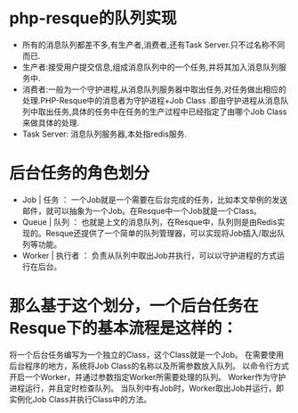 # php-resque的队列实现

- 所有的消息队列都差不多,有生产者,消费者,还有Task Server.只不过名称不同而已.
- 生产者:接受用户提交信息,组成消息队列中的一个任务,并将其加入消息队列服务中.
- 消费者:一般为一个守护进程,从消息队列服务器中取出任务,对任务做出相应的处理.PHP-Resque中的消息者为守护进程+Job Class .即由守护进程从消息队列中取出任务,具体的任务中在任务的生产过程中已经指定了由哪个Job Class来做具体的处理.
- Task Server: 消息队列服务器,本处指redis服务.

# 后台任务的角色划分

- Job | 任务 ： 一个Job就是一个需要在后台完成的任务，比如本文举例的发送邮件，就可以抽象为一个Job。在Resque中一个Job就是一个Class。
- Queue | 队列 ： 也就是上文的消息队列，在Resque中，队列则是由Redis实现的。Resque还提供了一个简单的队列管理器，可以实现将Job插入/取出队列等功能。
- Worker | 执行者 ： 负责从队列中取出Job并执行，可以以守护进程的方式运行在后台。

# 那么基于这个划分，一个后台任务在Resque下的基本流程是这样的：

将一个后台任务编写为一个独立的Class，这个Class就是一个Job。
在需要使用后台程序的地方，系统将Job Class的名称以及所需参数放入队列。
以命令行方式开启一个Worker，并通过参数指定Worker所需要处理的队列。
Worker作为守护进程运行，并且定时检查队列。
当队列中有Job时，Worker取出Job并运行，即实例化Job Class并执行Class中的方法。